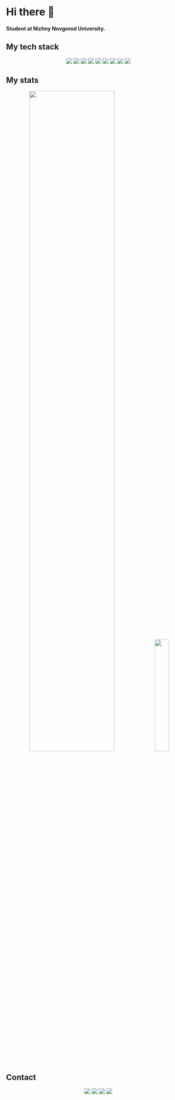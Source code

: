 # Hi there 👋
#### Student at Nizhny Novgorod University.

## My tech stack 

<p align="center">
<img src="https://readme-components.vercel.app/api?component=logo&logo=c&text=false&animation=false&fill=3864c3&textfill=white&">
 <img src="https://readme-components.vercel.app/api?component=logo&logo=C%2B%2B&text=false&animation=false&fill=3864c3&textfill=white&">
 <img src="https://readme-components.vercel.app/api?component=logo&logo=CMake&text=false&animation=false&fill=3864c3&textfill=white&"> 
 <img src="https://readme-components.vercel.app/api?component=logo&logo=ArchLinux&text=false&animation=false&fill=3864c3&textfill=white&"> 
 <img src="https://readme-components.vercel.app/api?component=logo&logo=Git&text=false&animation=false&fill=FE5000&textfill=white&">
 <img src="https://readme-components.vercel.app/api?component=logo&logo=oracle&text=false&animation=false&fill=red&textfill=white&">
 <img src="https://readme-components.vercel.app/api?component=logo&logo=Vim&text=false&animation=false&fill=green&textfill=white&">
 <img src="https://readme-components.vercel.app/api?component=logo&logo=Neovim&text=false&animation=false&fill=green&textfill=white&">
 <img src="https://readme-components.vercel.app/api?component=logo&logo=GNUbash&text=false&animation=false&fill=black&textfill=white&"> 
</p>

## My stats

<p align="center"><img width="68%" src="https://github-readme-stats.vercel.app/api?username=QapFUc&theme=onedark">
<img width="28%" src="https://github-readme-stats.vercel.app/api/top-langs/?username=QapFUc&theme=onedark"></p>

## Contact
<p align="center"><a href="https://t.me/QapFUc" target="blank">  <img src="https://readme-components.vercel.app/api?component=logo&logo=Telegram&text=false&animation=false&fill=3864c3&textfill=white&"></a>
<a href="mailto:co6aka.bafi@gmail.com" target="blank"> <img src="https://readme-components.vercel.app/api?component=logo&logo=GMail&text=false&animation=false&fill=red&textfill=&"></a>
<a href="https://www.linkedin.com/in/dmitriy-usov-90858525a/" target="blank"> <img src="https://readme-components.vercel.app/api?component=logo&logo=Linkedin&text=false&animation=false&fill=3864c3&textfill=white&"></a>
<a href="" target="blank"> <img src="https://readme-components.vercel.app/api?component=logo&logo=HellyHansen&text=false&animation=false&fill=red&textfill=white&"></a></p>
